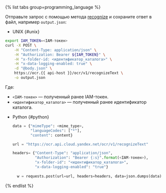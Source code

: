 {% list tabs group=programming_language %}

Отправьте запрос с помощью метода [recognize](../../vision/ocr/api-ref/TextRecognition/recognize.md) и сохраните ответ в файл, например `output.json`:

- UNIX {#unix}

```bash
export IAM_TOKEN=<IAM-токен>
curl -X POST \
    -H "Content-Type: application/json" \
    -H "Authorization: Bearer ${IAM_TOKEN}" \
    -H "x-folder-id: <идентификатор_каталога>" \
    -H "x-data-logging-enabled: true" \
    -d "@body.json" \
    https://ocr.{{ api-host }}/ocr/v1/recognizeText \
    -o output.json
```

Где:
* `<IAM-токен>` — полученный ранее IAM-токен.
* `<идентификатор_каталога>` — полученный ранее идентификатор каталога.

- Python {#python}
  ```python
  data = {"mimeType": <mime_type>,
          "languageCodes": ["*"],
          "content": content}

  url = "https://ocr.api.cloud.yandex.net/ocr/v1/recognizeText"

  headers= {"Content-Type": "application/json",
            "Authorization": "Bearer {:s}".format(<IAM-токен>),
            "x-folder-id": "<идентификатор_каталога>",
            "x-data-logging-enabled": "true"}
    
    w = requests.post(url=url, headers=headers, data=json.dumps(data))
  ```

{% endlist %}
